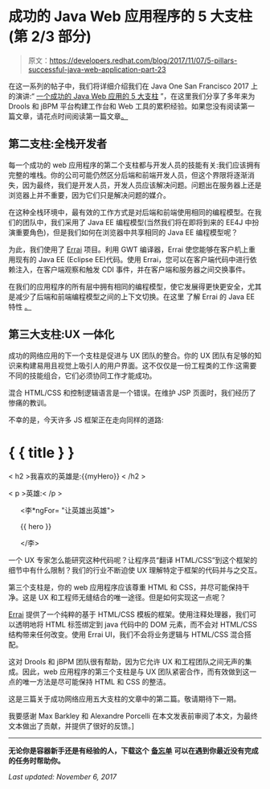 # 成功的 Java Web 应用程序的 5 大支柱(第 2/3 部分)

> 原文：<https://developers.redhat.com/blog/2017/11/07/5-pillars-successful-java-web-application-part-23>

在这一系列的帖子中，我们将详细介绍我们在 Java One San Francisco 2017 上的演讲:“ [一个成功的 Java Web 应用的 5 大支柱](https://speakerdeck.com/ederign/5-pillars-of-a-successful-java-web-application-1) ”，在这里我们分享了多年来为 Drools 和 jBPM 平台构建工作台和 Web 工具的累积经验。如果您没有阅读第一篇文章，请花点时间阅读第一篇文章[。](https://developers.redhat.com/blog/2017/11/06/5-pillars-successful-java-web-application-part-13/)

## 第二支柱:全栈开发者

每一个成功的 web 应用程序的第二个支柱都与开发人员的技能有关:我们应该拥有完整的堆栈。你的公司可能仍然区分后端和前端开发人员，但这个界限将逐渐消失，因为最终，我们是开发人员，开发人员应该解决问题。问题出在服务器上还是浏览器上并不重要，因为它们只是解决问题的媒介。

在这种全栈环境中，最有效的工作方式是对后端和前端使用相同的编程模型。在我们的团队中，我们采用了 Java EE 编程模型(当然我们将在即将到来的 EE4J 中扮演重要角色)，但是我们如何在浏览器中共享相同的 Java EE 编程模型呢？

为此，我们使用了 [Errai](http://erraiframework.org/) 项目。利用 GWT 编译器，Errai 使您能够在客户机上重用现有的 Java EE (Eclipse EE)代码。使用 Errai，您可以在客户端代码中进行依赖注入，在客户端观察和触发 CDI 事件，并在客户端和服务器之间交换事件。

在我们的应用程序的所有层中拥有相同的编程模型，使它发展得更快更安全，尤其是减少了后端和前端编程模型之间的上下文切换。在这里 了解 Errai 的 Java EE 特性 [。](https://github.com/errai/errai-tutorial)

## 第三大支柱:UX 一体化

成功的网络应用的下一个支柱是促进与 UX 团队的整合。你的 UX 团队有足够的知识来构建易用且视觉上吸引人的用户界面。这不仅仅是一份工程类的工作:这需要不同的技能组合，它们必须协同工作才能成功。

混合 HTML/CSS 和控制逻辑语言是一个错误。在维护 JSP 页面时，我们经历了惨痛的教训。

不幸的是，今天许多 JS 框架正在走向同样的道路:

<h1>{ { title } }</h1>

< h2 >我喜欢的英雄是:{{myHero}} < /h2 >

< p >英雄:< /p >

<ul>

<李*ngFor= "让英雄出英雄">

{{ hero }}

</李>

</ul>

一个 UX 专家怎么能研究这种代码呢？让程序员“翻译 HTML/CSS”到这个框架的细节中有什么限制？我们的行业不断迫使 UX 理解特定于框架的代码并与之交互。

第三个支柱是，你的 web 应用程序应该尊重 HTML 和 CSS，并尽可能保持干净。这是 UX 和工程师无缝结合的唯一途径。但是如何实现这一点呢？

[Errai](http://docs.jboss.org/errai/latest/errai/reference/html_single/#sid-51806600) 提供了一个纯粹的基于 HTML/CSS 模板的框架。使用注释处理器，我们可以透明地将 HTML 标签绑定到 java 代码中的 DOM 元素，而不会对 HTML/CSS 结构带来任何改变。使用 Errai UI，我们不会将业务逻辑与 HTML/CSS 混合搭配。

这对 Drools 和 jBPM 团队很有帮助，因为它允许 UX 和工程团队之间无声的集成。因此，web 应用程序的第三个支柱是与 UX 团队紧密合作，而有效做到这一点的唯一方法是尽可能保持 HTML 和 CSS 的整洁。

这是三篇关于成功网络应用五大支柱的文章中的第二篇。敬请期待下一期。

我要感谢 Max Barkley 和 Alexandre Porcelli 在本文发表前审阅了本文，为最终文本做出了贡献，并提供了很好的反馈。]

* * *

**无论你是容器新手还是有经验的人，下载这个** [**备忘单**](https://developers.redhat.com/promotions/docker-cheatsheet/) **可以在遇到你最近没有完成的任务时帮助你。**

*Last updated: November 6, 2017*